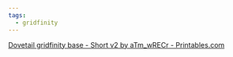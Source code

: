 ```yaml
---
tags:
  - gridfinity
---
```



[Dovetail gridfinity base - Short v2 by aTm_wRECr - Printables.com](https://www.printables.com/model/368469-dovetail-gridfinity-base-short-v2)






